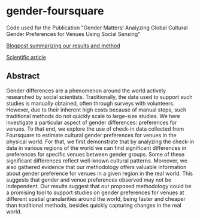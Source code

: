 # gender-foursquare
Code used for the Publication "Gender Matters! Analyzing Global Cultural Gender Preferences for Venues Using Social Sensing"

[Blogpost summarizing our results and method](http://blogs.springeropen.com/springeropen/2017/05/30/ocial-media-studies-of-gender-differences/)

[Scientific article](https://arxiv.org/pdf/1703.06288.pdf)

## Abstract
Gender differences are a phenomenon around the world actively researched by social scientists. 
Traditionally, the data used to support such studies is manually obtained, often through surveys with volunteers.
However, due to their inherent high costs because of manual steps, such traditional methods do not quickly scale to large-size studies.
We here investigate a particular aspect of gender differences: preferences for venues. 
To that end, we explore the use of check-in data collected from Foursquare to estimate cultural gender preferences for venues in the physical world. 
For that, we first demonstrate that by analyzing the check-in data in various regions of the world we can find significant differences in preferences for specific venues between gender groups.
Some of these significant differences reflect well-known cultural patterns. 
Moreover, we also gathered evidence that our methodology offers valuable information about gender preference for venues in a given region in the real world.
This suggests that gender and venue preferences observed may not be independent.
Our results suggest that our proposed methodology could be a promising tool to support studies on gender preferences for venues at different spatial granularities around the world, being faster and cheaper than traditional methods, besides quickly capturing changes in the real world.
